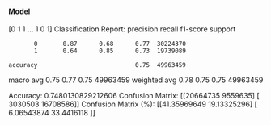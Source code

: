 #### Model
[0 1 1 ... 1 0 1]
Classification Report:
              precision    recall  f1-score   support

           0       0.87      0.68      0.77  30224370
           1       0.64      0.85      0.73  19739089

    accuracy                           0.75  49963459
   macro avg       0.75      0.77      0.75  49963459
weighted avg       0.78      0.75      0.75  49963459

Accuracy: 0.7480130829212606
Confusion Matrix:
[[20664735  9559635]
 [ 3030503 16708586]]
Confusion Matrix (%):
[[41.35969649 19.13325296]
 [ 6.06543874 33.4416118 ]]

